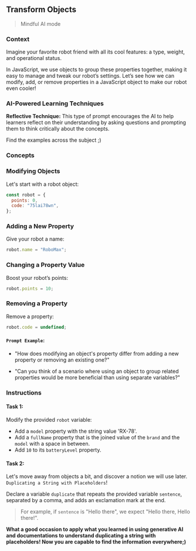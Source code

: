 ## Transform Objects

> Mindful AI mode

### Context

Imagine your favorite robot friend with all its cool features: a type, weight, and operational status.

In JavaScript, we use objects to group these properties together, making it easy to manage and tweak our robot’s settings. Let’s see how we can modify, add, or remove properties in a JavaScript object to make our robot even cooler!

### AI-Powered Learning Techniques

**Reflective Technique:**
This type of prompt encourages the AI to help learners reflect on their understanding by asking questions and prompting them to think critically about the concepts.

Find the examples across the subject ;)

### Concepts

### Modifying Objects

Let's start with a robot object:

```js
const robot = {
  points: 0,
  code: "75lai78wn",
};
```

### Adding a New Property

Give your robot a name:

```js
robot.name = "RoboMax";
```

### Changing a Property Value

Boost your robot’s points:

```js
robot.points = 10;
```

### Removing a Property

Remove a property:

```js
robot.code = undefined;
```

#### **`Prompt Example`**:

- "How does modifying an object's property differ from adding a new property or removing an existing one?"

- "Can you think of a scenario where using an object to group related properties would be more beneficial than using separate variables?"

### Instructions

#### Task 1:

Modify the provided `robot` variable:

- Add a `model` property with the string value 'RX-78'.
- Add a `fullName` property that is the joined value of the `brand` and the `model` with a space in between.
- Add `10` to its `batteryLevel` property.

#### Task 2:

Let's move away from objects a bit, and discover a notion we will use later. `Duplicating a String with Placeholders`!

Declare a variable `duplicate` that repeats the provided variable `sentence`, separated by a comma, and adds an exclamation mark at the end.

> For example, if `sentence` is "Hello there", we expect "Hello there, Hello there!".

**What a good occasion to apply what you learned in using generative AI and documentations to understand duplicating a string with placeholders! Now you are capable to find the information everywhere;)**
